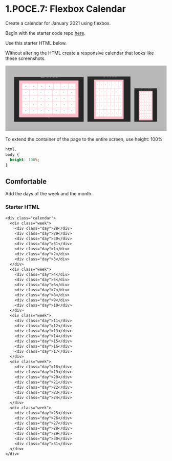 # 1.POCE.7: Flexbox Calendar

Create a calendar for January 2021 using flexbox.

Begin with the starter code repo [here](https://github.com/rocketacademy/base-css-bootcamp).

Use this starter HTML below.

Without altering the HTML create a responsive calendar that looks like these screenshots.

![](../../.gitbook/assets/flexbox-calendar.jpg)

To extend the container of the page to the entire screen, use height: 100%:

```css
html,
body {
  height: 100%;
}
```

## Comfortable

Add the days of the week and the month.

### Starter HTML

```markup
<div class="calendar">
  <div class="week">
    <div class="day">28</div>
    <div class="day">29</div>
    <div class="day">30</div>
    <div class="day">31</div>
    <div class="day">1</div>
    <div class="day">2</div>
    <div class="day">3</div>
  </div>
  <div class="week">
    <div class="day">4</div>
    <div class="day">5</div>
    <div class="day">6</div>
    <div class="day">7</div>
    <div class="day">8</div>
    <div class="day">9</div>
    <div class="day">10</div>
  </div>
  <div class="week">
    <div class="day">11</div>
    <div class="day">12</div>
    <div class="day">13</div>
    <div class="day">14</div>
    <div class="day">15</div>
    <div class="day">16</div>
    <div class="day">17</div>
  </div>
  <div class="week">
    <div class="day">18</div>
    <div class="day">19</div>
    <div class="day">20</div>
    <div class="day">21</div>
    <div class="day">22</div>
    <div class="day">23</div>
    <div class="day">24</div>
  </div>
  <div class="week">
    <div class="day">25</div>
    <div class="day">26</div>
    <div class="day">27</div>
    <div class="day">28</div>
    <div class="day">29</div>
    <div class="day">30</div>
    <div class="day">31</div>
  </div>
</div>
```

